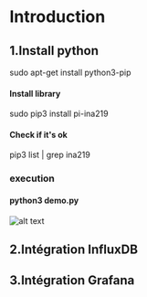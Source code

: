 # Introduction

## 1.Install python
sudo apt-get install python3-pip

#### Install library
sudo pip3 install pi-ina219

#### Check if it's ok 
pip3 list | grep ina219

### execution
#### python3 demo.py

![alt text](https://ravindrajob.blob.core.windows.net/assets/python-ina.png)

## 2.Intégration InfluxDB


## 3.Intégration Grafana
